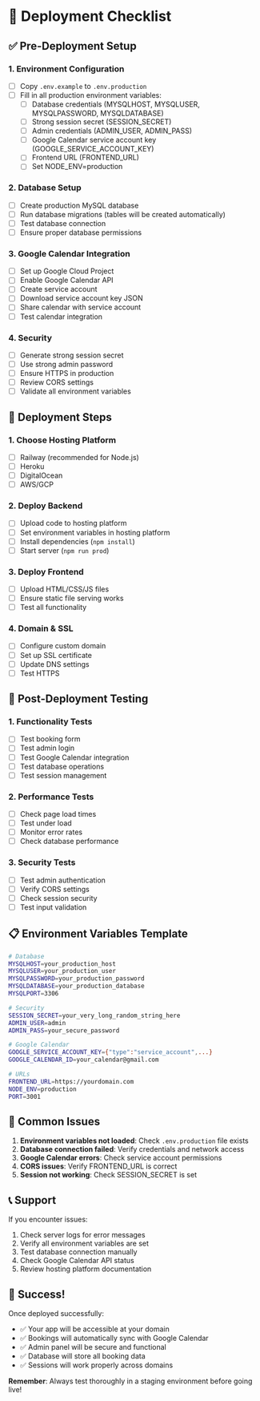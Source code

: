 # 🚀 Deployment Checklist

## ✅ Pre-Deployment Setup

### 1. Environment Configuration
- [ ] Copy `.env.example` to `.env.production`
- [ ] Fill in all production environment variables:
  - [ ] Database credentials (MYSQLHOST, MYSQLUSER, MYSQLPASSWORD, MYSQLDATABASE)
  - [ ] Strong session secret (SESSION_SECRET)
  - [ ] Admin credentials (ADMIN_USER, ADMIN_PASS)
  - [ ] Google Calendar service account key (GOOGLE_SERVICE_ACCOUNT_KEY)
  - [ ] Frontend URL (FRONTEND_URL)
  - [ ] Set NODE_ENV=production

### 2. Database Setup
- [ ] Create production MySQL database
- [ ] Run database migrations (tables will be created automatically)
- [ ] Test database connection
- [ ] Ensure proper database permissions

### 3. Google Calendar Integration
- [ ] Set up Google Cloud Project
- [ ] Enable Google Calendar API
- [ ] Create service account
- [ ] Download service account key JSON
- [ ] Share calendar with service account
- [ ] Test calendar integration

### 4. Security
- [ ] Generate strong session secret
- [ ] Use strong admin password
- [ ] Ensure HTTPS in production
- [ ] Review CORS settings
- [ ] Validate all environment variables

## 🚀 Deployment Steps

### 1. Choose Hosting Platform
- [ ] Railway (recommended for Node.js)
- [ ] Heroku
- [ ] DigitalOcean
- [ ] AWS/GCP

### 2. Deploy Backend
- [ ] Upload code to hosting platform
- [ ] Set environment variables in hosting platform
- [ ] Install dependencies (`npm install`)
- [ ] Start server (`npm run prod`)

### 3. Deploy Frontend
- [ ] Upload HTML/CSS/JS files
- [ ] Ensure static file serving works
- [ ] Test all functionality

### 4. Domain & SSL
- [ ] Configure custom domain
- [ ] Set up SSL certificate
- [ ] Update DNS settings
- [ ] Test HTTPS

## 🧪 Post-Deployment Testing

### 1. Functionality Tests
- [ ] Test booking form
- [ ] Test admin login
- [ ] Test Google Calendar integration
- [ ] Test database operations
- [ ] Test session management

### 2. Performance Tests
- [ ] Check page load times
- [ ] Test under load
- [ ] Monitor error rates
- [ ] Check database performance

### 3. Security Tests
- [ ] Test admin authentication
- [ ] Verify CORS settings
- [ ] Check session security
- [ ] Test input validation

## 📋 Environment Variables Template

```bash
# Database
MYSQLHOST=your_production_host
MYSQLUSER=your_production_user
MYSQLPASSWORD=your_production_password
MYSQLDATABASE=your_production_database
MYSQLPORT=3306

# Security
SESSION_SECRET=your_very_long_random_string_here
ADMIN_USER=admin
ADMIN_PASS=your_secure_password

# Google Calendar
GOOGLE_SERVICE_ACCOUNT_KEY={"type":"service_account",...}
GOOGLE_CALENDAR_ID=your_calendar@gmail.com

# URLs
FRONTEND_URL=https://yourdomain.com
NODE_ENV=production
PORT=3001
```

## 🚨 Common Issues

1. **Environment variables not loaded**: Check `.env.production` file exists
2. **Database connection failed**: Verify credentials and network access
3. **Google Calendar errors**: Check service account permissions
4. **CORS issues**: Verify FRONTEND_URL is correct
5. **Session not working**: Check SESSION_SECRET is set

## 📞 Support

If you encounter issues:
1. Check server logs for error messages
2. Verify all environment variables are set
3. Test database connection manually
4. Check Google Calendar API status
5. Review hosting platform documentation

## 🎉 Success!

Once deployed successfully:
- ✅ Your app will be accessible at your domain
- ✅ Bookings will automatically sync with Google Calendar
- ✅ Admin panel will be secure and functional
- ✅ Database will store all booking data
- ✅ Sessions will work properly across domains

**Remember**: Always test thoroughly in a staging environment before going live!
